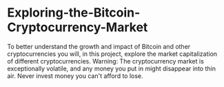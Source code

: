 # Exploring-the-Bitcoin-Cryptocurrency-Market
To better understand the growth and impact of Bitcoin and other cryptocurrencies you will, in this project, explore the market capitalization of different cryptocurrencies.  Warning: The cryptocurrency market is exceptionally volatile, and any money you put in might disappear into thin air. Never invest money you can't afford to lose.
